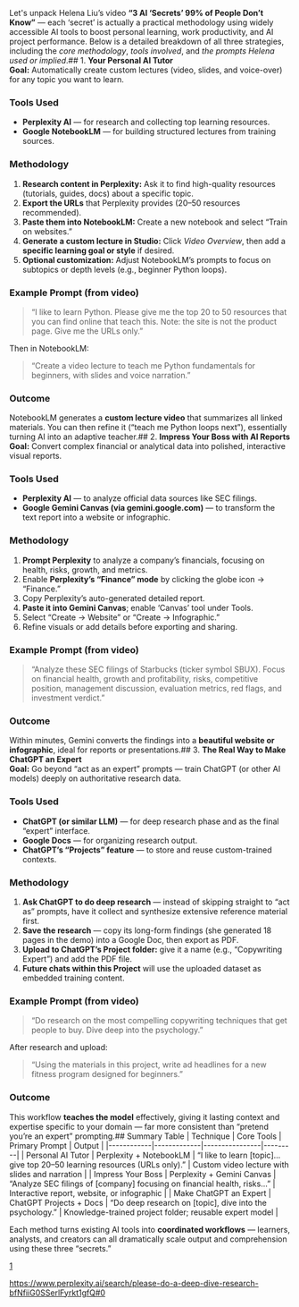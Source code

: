 Let's unpack Helena Liu’s video **“3 AI ‘Secrets’ 99% of People Don’t Know”** — each ‘secret’ is actually a practical methodology using widely accessible AI tools to boost personal learning, work productivity, and AI project performance. Below is a detailed breakdown of all three strategies, including the *core methodology*, *tools involved*, and *the prompts Helena used or implied*.## 1. **Your Personal AI Tutor**  
**Goal:** Automatically create custom lectures (video, slides, and voice-over) for any topic you want to learn.

### Tools Used
- **Perplexity AI** — for research and collecting top learning resources.  
- **Google NotebookLM** — for building structured lectures from training sources.

### Methodology
1. **Research content in Perplexity:** Ask it to find high-quality resources (tutorials, guides, docs) about a specific topic.
2. **Export the URLs** that Perplexity provides (20–50 resources recommended).
3. **Paste them into NotebookLM:** Create a new notebook and select “Train on websites.”
4. **Generate a custom lecture in Studio:** Click *Video Overview*, then add a **specific learning goal or style** if desired.
5. **Optional customization:** Adjust NotebookLM’s prompts to focus on subtopics or depth levels (e.g., beginner Python loops).

### Example Prompt (from video)
> “I like to learn Python. Please give me the top 20 to 50 resources that you can find online that teach this. Note: the site is not the product page. Give me the URLs only.”

Then in NotebookLM:
> “Create a video lecture to teach me Python fundamentals for beginners, with slides and voice narration.”

### Outcome
NotebookLM generates a **custom lecture video** that summarizes all linked materials. You can then refine it (“teach me Python loops next”), essentially turning AI into an adaptive teacher.## 2. **Impress Your Boss with AI Reports**  
**Goal:** Convert complex financial or analytical data into polished, interactive visual reports.

### Tools Used
- **Perplexity AI** — to analyze official data sources like SEC filings.  
- **Google Gemini Canvas (via gemini.google.com)** — to transform the text report into a website or infographic.

### Methodology
1. **Prompt Perplexity** to analyze a company’s financials, focusing on health, risks, growth, and metrics.  
2. Enable **Perplexity’s “Finance” mode** by clicking the globe icon → “Finance.”  
3. Copy Perplexity’s auto-generated detailed report.  
4. **Paste it into Gemini Canvas**; enable ‘Canvas’ tool under Tools.  
5. Select “Create → Website” or “Create → Infographic.”  
6. Refine visuals or add details before exporting and sharing.

### Example Prompt (from video)
> “Analyze these SEC filings of Starbucks (ticker symbol SBUX). Focus on financial health, growth and profitability, risks, competitive position, management discussion, evaluation metrics, red flags, and investment verdict.”

### Outcome
Within minutes, Gemini converts the findings into a **beautiful website or infographic**, ideal for reports or presentations.## 3. **The Real Way to Make ChatGPT an Expert**  
**Goal:** Go beyond “act as an expert” prompts — train ChatGPT (or other AI models) deeply on authoritative research data.

### Tools Used
- **ChatGPT (or similar LLM)** — for deep research phase and as the final “expert” interface.  
- **Google Docs** — for organizing research output.  
- **ChatGPT’s “Projects” feature** — to store and reuse custom-trained contexts.

### Methodology
1. **Ask ChatGPT to do deep research** — instead of skipping straight to “act as” prompts, have it collect and synthesize extensive reference material first.
2. **Save the research** — copy its long-form findings (she generated 18 pages in the demo) into a Google Doc, then export as PDF.
3. **Upload to ChatGPT’s Project folder:** give it a name (e.g., “Copywriting Expert”) and add the PDF file.
4. **Future chats within this Project** will use the uploaded dataset as embedded training content.

### Example Prompt (from video)
> “Do research on the most compelling copywriting techniques that get people to buy. Dive deep into the psychology.”

After research and upload:
> “Using the materials in this project, write ad headlines for a new fitness program designed for beginners.”

### Outcome
This workflow **teaches the model** effectively, giving it lasting context and expertise specific to your domain — far more consistent than “pretend you’re an expert” prompting.## Summary Table
| Technique | Core Tools | Primary Prompt | Output |
|------------|-------------|----------------|---------|
| Personal AI Tutor | Perplexity + NotebookLM | “I like to learn [topic]... give top 20–50 learning resources (URLs only).” | Custom video lecture with slides and narration |
| Impress Your Boss | Perplexity + Gemini Canvas | “Analyze SEC filings of [company] focusing on financial health, risks...” | Interactive report, website, or infographic |
| Make ChatGPT an Expert | ChatGPT Projects + Docs | “Do deep research on [topic], dive into the psychology.” | Knowledge-trained project folder; reusable expert model |

Each method turns existing AI tools into **coordinated workflows** — learners, analysts, and creators can all dramatically scale output and comprehension using these three “secrets.”

[1](https://www.youtube.com/watch?v=dJN4nQ5Verw)

https://www.perplexity.ai/search/please-do-a-deep-dive-research-bfNfiiG0SSerlFyrkt1gfQ#0

